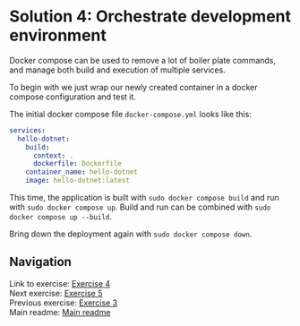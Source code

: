 # Solution 4: Orchestrate development environment

Docker compose can be used to remove a lot of boiler plate commands, and manage both build and execution of multiple services.

To begin with we just wrap our newly created container in a docker compose configuration and test it.

The initial docker compose file `docker-compose.yml` looks like this:

```yaml
services:
  hello-dotnet:
    build:
      context: .
      dockerfile: Dockerfile
    container_name: hello-dotnet
    image: hello-dotnet:latest
```

This time, the application is built with `sudo docker compose build` and run with `sudo docker compose up`.
Build and run can be combined with `sudo docker compose up --build`.

Bring down the deployment again with `sudo docker compose down`.

## Navigation

Link to exercise: [Exercise 4](../../exercise-4.md)  
Next exercise: [Exercise 5](../../exercise-5.md)  
Previous exercise: [Exercise 3](../../exercise-3.md)  
Main readme: [Main readme](../../README.md)
